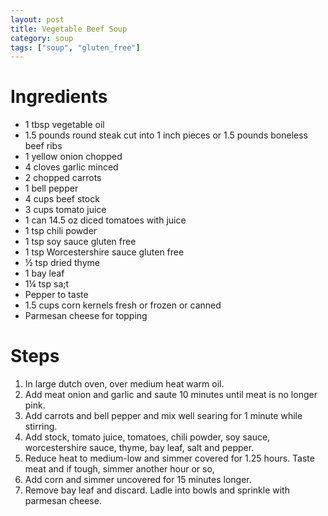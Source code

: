 ```yaml
---
layout: post
title: Vegetable Beef Soup
category: soup
tags: ["soup", "gluten_free"]
---
```


# Ingredients

* 1	tbsp vegetable oil
* 1.5	pounds round steak cut into 1 inch pieces or 1.5 pounds boneless beef ribs
* 1	yellow onion chopped
* 4	cloves garlic minced
* 2	chopped carrots
* 1	bell pepper
* 4	cups beef stock
* 3	cups tomato juice
* 1	can 14.5 oz diced tomatoes with juice
* 1	tsp chili powder
* 1	tsp soy sauce gluten free
* 1	tsp Worcestershire sauce gluten free
* ½	tsp dried thyme
* 1	bay leaf
* 1¼	tsp sa;t
* Pepper to taste
* 1.5	cups corn kernels fresh or frozen or canned
* Parmesan cheese for topping

# Steps

1.  In large dutch oven, over medium heat warm oil.
2.  Add meat onion and garlic and saute 10 minutes until meat is no longer pink.
3.  Add carrots and bell pepper and mix well searing for 1 minute while stirring.
4.  Add stock, tomato juice, tomatoes, chili powder, soy sauce, worcestershire sauce, thyme, bay leaf, salt and pepper.
5.  Reduce heat to medium-low and simmer covered for 1.25 hours.  Taste meat and if tough, simmer another hour or so,
6.  Add corn and simmer uncovered for 15 minutes longer.
7.  Remove bay leaf and discard.  Ladle into bowls and sprinkle with parmesan cheese.
